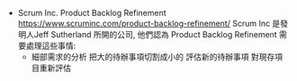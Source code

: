 - Scrum Inc.
  Product Backlog Refinement
  https://www.scruminc.com/product-backlog-refinement/
  Scrum Inc 是發明人Jeff Sutherland 所開的公司, 他們認為 Product Backlog Refinement 需要處理這些事情:
  * 細部需求的分析
  把大的待辦事項切割成小的
  評估新的待辦事項
  對現存項目重新評估